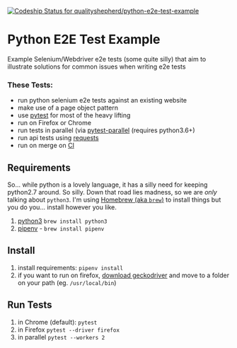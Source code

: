 [ ![Codeship Status for qualityshepherd/python-e2e-test-example](https://app.codeship.com/projects/46773060-bb86-0136-d63d-1e1992c1cf6f/status?branch=master)](https://app.codeship.com/projects/312669)

# Python E2E Test Example
Example Selenium/Webdriver e2e tests (some quite silly) that aim to illustrate solutions for common issues when writing e2e tests

### These Tests:
* run python selenium e2e tests against an existing website
* make use of a page object pattern
* use [pytest](http://pytest.org/) for most of the heavy lifting
* run on Firefox or Chrome
* run tests in parallel (via [pytest-parallel](https://pypi.org/project/pytest-parallel/) (requires python3.6+)
* run api tests using [requests](http://docs.python-requests.org/en/master/)
* run on merge on [CI](https://app.codeship.com/projects/312669)

## Requirements
So... while python is a lovely language, it has a silly need for keeping python2.7 around. So silly. Down that road lies madness, so we are _only_ talking about `python3`. I'm using [Homebrew (aka `brew`)](https://brew.sh/) to install things but you do you... install however you like.
1. [python3](https://www.python.org/downloads/) `brew install python3`
1. [pipenv](https://pypi.org/project/pipenv/) - `brew install pipenv`

## Install
1. install requirements: `pipenv install`
1. if you want to run on firefox, [download geckodriver](https://github.com/mozilla/geckodriver/releases) and move to a folder on your path (eg. `/usr/local/bin`)

## Run Tests
1. in Chrome (default): `pytest`
1. in Firefox `pytest --driver firefox`
1. in parallel `pytest --workers 2`
